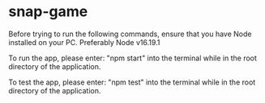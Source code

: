 # snap-game
Before trying to run the following commands, ensure that you have Node installed on your PC. Preferably Node v16.19.1

To run the app, please enter: "npm start" into the terminal while in the root directory of the application.

To test the app, please enter: "npm test" into the terminal while in the root directory of the application.
